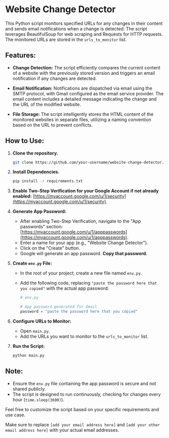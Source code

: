 # Website Change Detector

This Python script monitors specified URLs for any changes in their content and sends email notifications when a change is detected. The script leverages BeautifulSoup for web scraping and Requests for HTTP requests. The monitored URLs are stored in the `urls_to_monitor` list.

## Features:

- **Change Detection:** The script efficiently compares the current content of a website with the previously stored version and triggers an email notification if any changes are detected.

- **Email Notification:** Notifications are dispatched via email using the SMTP protocol, with Gmail configured as the email service provider. The email content includes a detailed message indicating the change and the URL of the modified website.

- **File Storage:** The script intelligently stores the HTML content of the monitored websites in separate files, utilizing a naming convention based on the URL to prevent conflicts.

## How to Use:

1. **Clone the repository.**

   ```bash
   git clone https://github.com/your-username/website-change-detector.git
   ```

2. **Install Dependencies.**

   ```bash
   pip install -r requirements.txt
   ```

3. **Enable Two-Step Verification for your Google Account if not already enabled:**
   [https://myaccount.google.com/u/1/security](https://myaccount.google.com/u/1/security).

4. **Generate App Password:**

   - After enabling Two-Step Verification, navigate to the "App passwords" section: [https://myaccount.google.com/u/1/apppasswords](https://myaccount.google.com/u/1/apppasswords).
   - Enter a name for your app (e.g., "Website Change Detector").
   - Click on the "Create" button.
   - Google will generate an app password. **Copy that password.**

5. **Create `env.py` File:**

   - In the root of your project, create a new file named `env.py`.
   - Add the following code, replacing `"paste the password here that you copied"` with the actual app password:

     ```python
     # env.py

     # App password generated for Gmail
     password = "paste the password here that you copied"
     ```

6. **Configure URLs to Monitor:**

   - Open `main.py`.
   - Add the URLs you want to monitor to the `urls_to_monitor` list.

7. **Run the Script:**
   ```bash
   python main.py
   ```

## Note:

- Ensure the `env.py` file containing the app password is secure and not shared publicly.
- The script is designed to run continuously, checking for changes every hour (`time.sleep(3600)`).

Feel free to customize the script based on your specific requirements and use case.

Make sure to replace `[add your email address here]` and `[add your other email address here]` with your actual email addresses.
